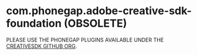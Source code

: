# com.phonegap.adobe-creative-sdk-foundation (OBSOLETE)

PLEASE USE THE PHONEGAP PLUGINS AVAILABLE UNDER THE [CREATIVESDK GITHUB ORG](https://github.com/CreativeSDK?utf8=%E2%9C%93&query=phonegap).
